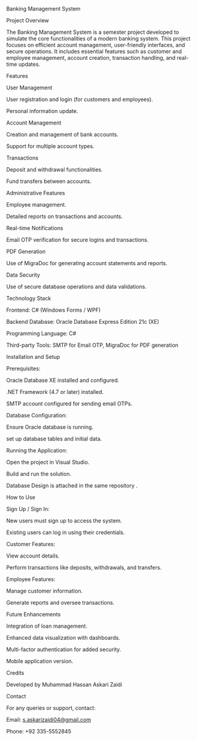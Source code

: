 Banking Management System

Project Overview

The Banking Management System is a semester project developed to simulate the core functionalities of a modern banking system. This project focuses on efficient account management, user-friendly interfaces, and secure operations. It includes essential features such as customer and employee management, account creation, transaction handling, and real-time updates.

Features

User Management

User registration and login (for customers and employees).

Personal information update.

Account Management

Creation and management of bank accounts.

Support for multiple account types.

Transactions

Deposit and withdrawal functionalities.

Fund transfers between accounts.

Administrative Features

Employee management.

Detailed reports on transactions and accounts.

Real-time Notifications

Email OTP verification for secure logins and transactions.

PDF Generation

Use of MigraDoc for generating account statements and reports.

Data Security

Use of secure database operations and data validations.

Technology Stack

Frontend: C# (Windows Forms / WPF)

Backend Database: Oracle Database Express Edition 21c (XE)

Programming Language: C#

Third-party Tools: SMTP for Email OTP, MigraDoc for PDF generation

Installation and Setup

Prerequisites:

Oracle Database XE installed and configured.

.NET Framework (4.7 or later) installed.

SMTP account configured for sending email OTPs.

Database Configuration:

Ensure Oracle database is running.

set up database tables and initial data.

Running the Application:

Open the project in Visual Studio.

Build and run the solution.


Database Design is attached in the same repository .

How to Use

Sign Up / Sign In:

New users must sign up to access the system.

Existing users can log in using their credentials.

Customer Features:

View account details.

Perform transactions like deposits, withdrawals, and transfers.

Employee Features:

Manage customer information.

Generate reports and oversee transactions.

Future Enhancements

Integration of loan management.

Enhanced data visualization with dashboards.

Multi-factor authentication for added security.

Mobile application version.

Credits

Developed by Muhammad Hassan Askari Zaidi

Contact

For any queries or support, contact:

Email: s.askarizaidi04@gmail.com

Phone: +92 335-5552845

